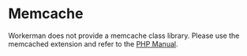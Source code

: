 # Memcache
Workerman does not provide a memcache class library. 
Please use the memcached extension and refer to the [PHP Manual](https://php.net/manual/zh/class.memcached.php).
